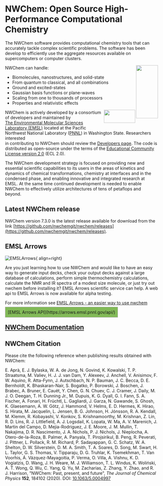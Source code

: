 # NWChem: Open Source High-Performance Computational Chemistry

The NWChem software provides computational chemistry tools that can accurately tackle complex scientific problems.
The software has been develop to efficiently use the aggregate resources available on supercomputers or computer clusters.

NWChem can handle:
<img align="right" alt="" width="72" height="175" src="mol1andmol2.webp">
<!--![](mol1andmol2.webp){ align=right}-->

  * Biomolecules, nanostructures, and solid-state
  * From quantum to classical, and all combinations
  * Ground and excited-states
  * Gaussian basis functions or plane-waves
  * Scaling from one to thousands of processors
  * Properties and relativistic effects

<img align="right" alt="" width="103" height="43" src="EMSL_light_60pct.svg">
<!--![](EMSL_light_60pct.svg){ align=right }-->


NWChem is actively developed by a consortium of developers and maintained by  
[The Environmental Molecular Sciences Laboratory (EMSL)](https://www.emsl.pnnl.gov) located at the Pacific  
Northwest National Laboratory ([PNNL](https://www.pnl.gov)) in Washington State. Researchers interested  
in contributing to NWChem should review
the [Developers page](Developer). The
code is distributed as open-source under the terms of the [Educational
Community License
version 2.0](https://opensource.org/license/ecl-2-0) (ECL 2.0).

The NWChem development strategy is focused on providing new and
essential scientific capabilities to its users in the areas of kinetics
and dynamics of chemical transformations, chemistry at interfaces and in
the condensed phase, and enabling innovative and integrated research at
EMSL. At the same time continued development is needed to enable NWChem
to effectively utilize architectures of tens of petaflops and beyond.

## Latest NWChem release

NWChem version 7.3.0 is the latest release available for download from the link [https://github.com/nwchemgit/nwchem/releases](https://github.com/nwchemgit/nwchem/releases).

## EMSL Arrows

![EMSLArrows](myarrowmovie.webp){ align=right}
<!-- img align="right" alt=""  width="200" height="150" src="myarrowmovie.webp"-->
<!--![](myarrowmovie.webp){ align=right }-->
Are you just
learning how to use NWChem and would like to have an easy way to generate input
decks, check your output decks against a large database of calculations,
perform simple thermochemistry calculations, calculate the NMR and IR
spectra of a modest size molecule, or just try out nwchem before
installing it? EMSL Arrows scientific service can help. A web api to
EMSL Arrows is now available for alpha testing.

For more information see
[EMSL Arrows - an easier way to use nwchem](EMSL_Arrows.md)

<span style="background: #82BA57; border: solid 1px #a9a9a9; padding: 8px">
[EMSL Arrows API](https://arrows.emsl.pnnl.gov/api/) </span>

## [NWChem Documentation](Home)

## NWChem Citation

Please cite the following reference when publishing results obtained
with NWChem:

E. Aprà, E. J. Bylaska, W. A. de Jong, N. Govind, K. Kowalski, T. P. Straatsma, M. Valiev, H. J. J. van Dam, Y. Alexeev, J. Anchell, V. Anisimov, F. W. Aquino, R. Atta-Fynn, J. Autschbach, N. P. Bauman, J. C. Becca, D. E. Bernholdt, K. Bhaskaran-Nair, S. Bogatko, P. Borowski, J. Boschen, J. Brabec, A. Bruner, E. Cauët, Y. Chen, G. N. Chuev, C. J. Cramer, J. Daily, M. J. O. Deegan, T. H. Dunning Jr., M. Dupuis, K. G. Dyall, G. I. Fann, S. A. Fischer, A. Fonari, H. Früchtl, L. Gagliardi, J. Garza, N. Gawande, S. Ghosh, K. Glaesemann, A. W. Götz, J. Hammond, V. Helms, E. D. Hermes, K. Hirao, S. Hirata, M. Jacquelin, L. Jensen, B. G. Johnson, H. Jónsson, R. A. Kendall, M. Klemm, R. Kobayashi, V. Konkov, S. Krishnamoorthy, M. Krishnan, Z. Lin, R. D. Lins, R. J. Littlefield, A. J. Logsdail, K. Lopata, W. Ma, A. V. Marenich, J. Martin del Campo, D. Mejia-Rodriguez, J. E. Moore, J. M. Mullin, T. Nakajima, D. R. Nascimento, J. A. Nichols, P. J. Nichols, J. Nieplocha, A. Otero-de-la-Roza, B. Palmer, A. Panyala, T. Pirojsirikul, B. Peng, R. Peverati, J. Pittner, L. Pollack, R. M. Richard, P. Sadayappan, G. C. Schatz, W. A. Shelton, D. W. Silverstein, D. M. A. Smith, T. A. Soares, D. Song, M. Swart, H. L. Taylor, G. S. Thomas, V. Tipparaju, D. G. Truhlar, K. Tsemekhman, T. Van Voorhis, Á. Vázquez-Mayagoitia, P. Verma, O. Villa, A. Vishnu, K. D. Vogiatzis, D. Wang, J. H. Weare, M. J. Williamson, T. L. Windus, K. Woliński, A. T. Wong, Q. Wu, C. Yang, Q. Yu, M. Zacharias, Z. Zhang, Y. Zhao, and R. J. Harrison,
"NWChem: Past, present, and future", *The Journal of Chemical Physics* **152**, 184102 (2020).
DOI: [10.1063/5.0004997](http://dx.doi.org/10.1063/5.0004997)  



